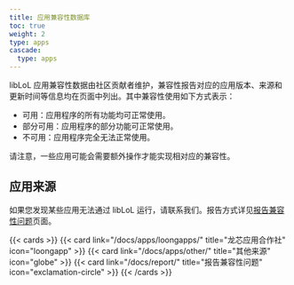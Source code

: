 ```yaml
---
title: 应用兼容性数据库
toc: true
weight: 2
type: apps
cascade:
  type: apps
---
```


libLoL 应用兼容性数据由社区贡献者维护，兼容性报告对应的应用版本、来源和更新时间等信息均在页面中列出。其中兼容性使用如下方式表示：

- 可用：应用程序的所有功能均可正常使用。
- 部分可用：应用程序的部分功能可正常使用。
- 不可用：应用程序完全无法正常使用。

请注意，一些应用可能会需要额外操作才能实现相对应的兼容性。

## 应用来源

如果您发现某些应用无法通过 libLoL 运行，请联系我们。报告方式详见[报告兼容性问题](/docs/report/)页面。

{{< cards >}} 
{{< card link="/docs/apps/loongapps/" title="龙芯应用合作社" icon="loongapp" >}}
{{< card link="/docs/apps/other/" title="其他来源" icon="globe" >}}
{{< card link="/docs/report/" title="报告兼容性问题" icon="exclamation-circle" >}}
{{< /cards >}}
